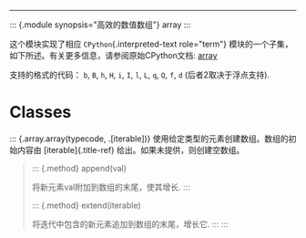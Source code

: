 ------------------------------------------------------------------------

::: {.module synopsis="高效的数值数组"}
array
:::

这个模块实现了相应 `CPython`{.interpreted-text role="term"}
模块的一个子集，如下所述。有关更多信息，请参阅原始CPython文档:
[array](https://docs.python.org/3.5/library/array.html#module-array)

支持的格式的代码： `b`, `B`, `h`, `H`, `i`, `I`, `l`, `L`, `q`, `Q`,
`f`, `d` (后者2取决于浮点支持).

Classes
=======

::: {.array.array(typecode, .[iterable])}
使用给定类型的元素创建数组。数组的初始内容由 [iterable]{.title-ref}
给出。如果未提供，则创建空数组。

> ::: {.method}
> append(val)
>
> 将新元素val附加到数组的末尾，使其增长.
> :::
>
> ::: {.method}
> extend(iterable)
>
> 将迭代中包含的新元素追加到数组的末尾，增长它.
> :::
:::
